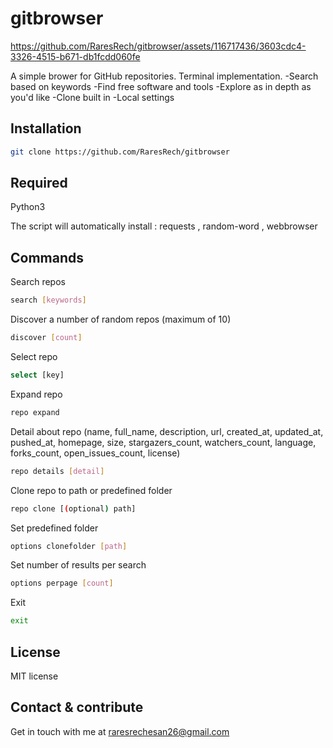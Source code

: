 # gitbrowser

https://github.com/RaresRech/gitbrowser/assets/116717436/3603cdc4-3326-4515-b671-db1fcdd060fe

A simple brower for GitHub repositories. Terminal implementation.
-Search based on keywords
-Find free software and tools
-Explore as in depth as you'd like 
-Clone built in
-Local settings

## Installation

```bash
git clone https://github.com/RaresRech/gitbrowser
```

## Required

Python3

The script will automatically install : 
requests , random-word , webbrowser

## Commands

Search repos
```bash
search [keywords]
```
Discover a number of random repos (maximum of 10)
```bash
discover [count]
```
Select repo
```bash
select [key]
```
Expand repo
```bash
repo expand
```
Detail about repo (name, full_name, description, url, created_at, updated_at, pushed_at, homepage, size, stargazers_count, watchers_count, language, forks_count, open_issues_count, license)
```bash
repo details [detail]
```
Clone repo to path or predefined folder
```bash
repo clone [(optional) path]
```
Set predefined folder
```bash
options clonefolder [path]
```
Set number of results per search
```bash
options perpage [count]
```
Exit
```bash
exit
```

## License
MIT license

## Contact & contribute
Get in touch with me at raresrechesan26@gmail.com